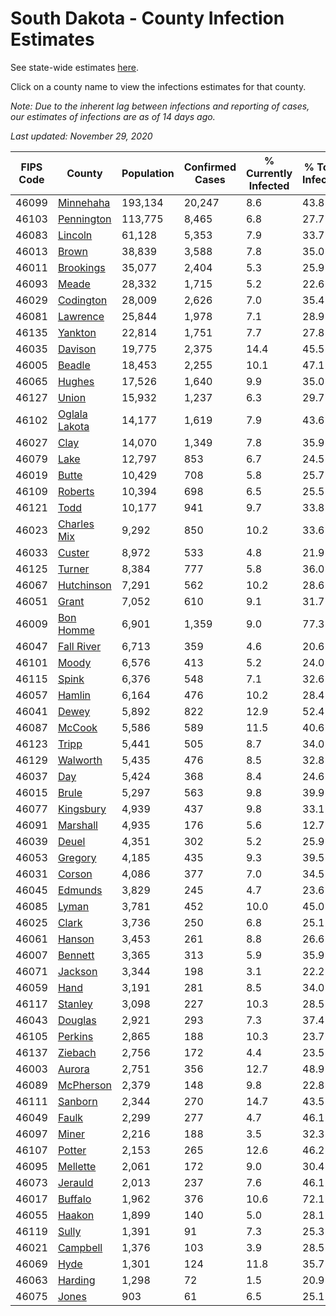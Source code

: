 # South Dakota - County Infection Estimates

See state-wide estimates [here](/infections/us-sd).

Click on a county name to view the infections estimates for that county.

*Note: Due to the inherent lag between infections and reporting of cases, our estimates of infections are as of 14 days ago.*

*Last updated: November 29, 2020*

|   FIPS Code |                         County |   Population |   Confirmed Cases |   % Currently Infected |   % Total Infected |
|-------------|--------------------------------|--------------|-------------------|------------------------|--------------------|
|       46099 |         [Minnehaha](minnehaha) |      193,134 |            20,247 |                    8.6 |               43.8 |
|       46103 |       [Pennington](pennington) |      113,775 |             8,465 |                    6.8 |               27.7 |
|       46083 |             [Lincoln](lincoln) |       61,128 |             5,353 |                    7.9 |               33.7 |
|       46013 |                 [Brown](brown) |       38,839 |             3,588 |                    7.8 |               35.0 |
|       46011 |         [Brookings](brookings) |       35,077 |             2,404 |                    5.3 |               25.9 |
|       46093 |                 [Meade](meade) |       28,332 |             1,715 |                    5.2 |               22.6 |
|       46029 |         [Codington](codington) |       28,009 |             2,626 |                    7.0 |               35.4 |
|       46081 |           [Lawrence](lawrence) |       25,844 |             1,978 |                    7.1 |               28.9 |
|       46135 |             [Yankton](yankton) |       22,814 |             1,751 |                    7.7 |               27.8 |
|       46035 |             [Davison](davison) |       19,775 |             2,375 |                   14.4 |               45.5 |
|       46005 |               [Beadle](beadle) |       18,453 |             2,255 |                   10.1 |               47.1 |
|       46065 |               [Hughes](hughes) |       17,526 |             1,640 |                    9.9 |               35.0 |
|       46127 |                 [Union](union) |       15,932 |             1,237 |                    6.3 |               29.7 |
|       46102 | [Oglala Lakota](oglala-lakota) |       14,177 |             1,619 |                    7.9 |               43.6 |
|       46027 |                   [Clay](clay) |       14,070 |             1,349 |                    7.8 |               35.9 |
|       46079 |                   [Lake](lake) |       12,797 |               853 |                    6.7 |               24.5 |
|       46019 |                 [Butte](butte) |       10,429 |               708 |                    5.8 |               25.7 |
|       46109 |             [Roberts](roberts) |       10,394 |               698 |                    6.5 |               25.5 |
|       46121 |                   [Todd](todd) |       10,177 |               941 |                    9.7 |               33.8 |
|       46023 |     [Charles Mix](charles-mix) |        9,292 |               850 |                   10.2 |               33.6 |
|       46033 |               [Custer](custer) |        8,972 |               533 |                    4.8 |               21.9 |
|       46125 |               [Turner](turner) |        8,384 |               777 |                    5.8 |               36.0 |
|       46067 |       [Hutchinson](hutchinson) |        7,291 |               562 |                   10.2 |               28.6 |
|       46051 |                 [Grant](grant) |        7,052 |               610 |                    9.1 |               31.7 |
|       46009 |         [Bon Homme](bon-homme) |        6,901 |             1,359 |                    9.0 |               77.3 |
|       46047 |       [Fall River](fall-river) |        6,713 |               359 |                    4.6 |               20.6 |
|       46101 |                 [Moody](moody) |        6,576 |               413 |                    5.2 |               24.0 |
|       46115 |                 [Spink](spink) |        6,376 |               548 |                    7.1 |               32.6 |
|       46057 |               [Hamlin](hamlin) |        6,164 |               476 |                   10.2 |               28.4 |
|       46041 |                 [Dewey](dewey) |        5,892 |               822 |                   12.9 |               52.4 |
|       46087 |               [McCook](mccook) |        5,586 |               589 |                   11.5 |               40.6 |
|       46123 |                 [Tripp](tripp) |        5,441 |               505 |                    8.7 |               34.0 |
|       46129 |           [Walworth](walworth) |        5,435 |               476 |                    8.5 |               32.8 |
|       46037 |                     [Day](day) |        5,424 |               368 |                    8.4 |               24.6 |
|       46015 |                 [Brule](brule) |        5,297 |               563 |                    9.8 |               39.9 |
|       46077 |         [Kingsbury](kingsbury) |        4,939 |               437 |                    9.8 |               33.1 |
|       46091 |           [Marshall](marshall) |        4,935 |               176 |                    5.6 |               12.7 |
|       46039 |                 [Deuel](deuel) |        4,351 |               302 |                    5.2 |               25.9 |
|       46053 |             [Gregory](gregory) |        4,185 |               435 |                    9.3 |               39.5 |
|       46031 |               [Corson](corson) |        4,086 |               377 |                    7.0 |               34.5 |
|       46045 |             [Edmunds](edmunds) |        3,829 |               245 |                    4.7 |               23.6 |
|       46085 |                 [Lyman](lyman) |        3,781 |               452 |                   10.0 |               45.0 |
|       46025 |                 [Clark](clark) |        3,736 |               250 |                    6.8 |               25.1 |
|       46061 |               [Hanson](hanson) |        3,453 |               261 |                    8.8 |               26.6 |
|       46007 |             [Bennett](bennett) |        3,365 |               313 |                    5.9 |               35.9 |
|       46071 |             [Jackson](jackson) |        3,344 |               198 |                    3.1 |               22.2 |
|       46059 |                   [Hand](hand) |        3,191 |               281 |                    8.5 |               34.0 |
|       46117 |             [Stanley](stanley) |        3,098 |               227 |                   10.3 |               28.5 |
|       46043 |             [Douglas](douglas) |        2,921 |               293 |                    7.3 |               37.4 |
|       46105 |             [Perkins](perkins) |        2,865 |               188 |                   10.3 |               23.7 |
|       46137 |             [Ziebach](ziebach) |        2,756 |               172 |                    4.4 |               23.5 |
|       46003 |               [Aurora](aurora) |        2,751 |               356 |                   12.7 |               48.9 |
|       46089 |         [McPherson](mcpherson) |        2,379 |               148 |                    9.8 |               22.8 |
|       46111 |             [Sanborn](sanborn) |        2,344 |               270 |                   14.7 |               43.5 |
|       46049 |                 [Faulk](faulk) |        2,299 |               277 |                    4.7 |               46.1 |
|       46097 |                 [Miner](miner) |        2,216 |               188 |                    3.5 |               32.3 |
|       46107 |               [Potter](potter) |        2,153 |               265 |                   12.6 |               46.2 |
|       46095 |           [Mellette](mellette) |        2,061 |               172 |                    9.0 |               30.4 |
|       46073 |             [Jerauld](jerauld) |        2,013 |               237 |                    7.6 |               46.1 |
|       46017 |             [Buffalo](buffalo) |        1,962 |               376 |                   10.6 |               72.1 |
|       46055 |               [Haakon](haakon) |        1,899 |               140 |                    5.0 |               28.1 |
|       46119 |                 [Sully](sully) |        1,391 |                91 |                    7.3 |               25.3 |
|       46021 |           [Campbell](campbell) |        1,376 |               103 |                    3.9 |               28.5 |
|       46069 |                   [Hyde](hyde) |        1,301 |               124 |                   11.8 |               35.7 |
|       46063 |             [Harding](harding) |        1,298 |                72 |                    1.5 |               20.9 |
|       46075 |                 [Jones](jones) |          903 |                61 |                    6.5 |               25.1 |